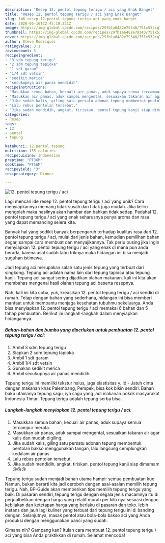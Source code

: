 ```yaml
---
description: "Resep 12. pentol tepung terigu / aci yang Enak Banget"
title: "Resep 12. pentol tepung terigu / aci yang Enak Banget"
slug: 146-resep-12-pentol-tepung-terigu-aci-yang-enak-banget
date: 2020-06-16T22:45:10.231Z
image: https://img-global.cpcdn.com/recipes/29fb1a6482e79340/751x532cq70/12-pentol-tepung-terigu-aci-foto-resep-utama.jpg
thumbnail: https://img-global.cpcdn.com/recipes/29fb1a6482e79340/751x532cq70/12-pentol-tepung-terigu-aci-foto-resep-utama.jpg
cover: https://img-global.cpcdn.com/recipes/29fb1a6482e79340/751x532cq70/12-pentol-tepung-terigu-aci-foto-resep-utama.jpg
author: Steve Rodriquez
ratingvalue: 3.1
reviewcount: 5
recipeingredient:
- "3 sdm tepung terigu"
- "2 sdm tepung tapioka"
- "1 sdt garam"
- "1/4 sdt vetsin"
- "sedikit merica"
- "secukupnya air panas mendidih"
recipeinstructions:
- "Masukkan semua bahan, kecuali air panas, aduk supaya semua tercampur merata."
- "Masukkan air panas, aduk sampai mengental, sesuaikan takaran air agar kalis dan mudah digiling."
- "Jika sudah kalis, giling satu persatu adonan tepung membentuk pentolan bakso menggunakan tangan, lalu langsung cemplungkan kedalam air panas."
- "Lalu rebus pentolan tersebut."
- "Jika sudah mendidih, angkat, tiriskan. pentol tepung kanji siap dimamam 😘😘😘"
categories:
- Resep
tags:
- 12
- pentol
- tepung

katakunci: 12 pentol tepung 
nutrition: 155 calories
recipecuisine: Indonesian
preptime: "PT36M"
cooktime: "PT56M"
recipeyield: "3"
recipecategory: Dinner

---
```



![12. pentol tepung terigu / aci](https://img-global.cpcdn.com/recipes/29fb1a6482e79340/751x532cq70/12-pentol-tepung-terigu-aci-foto-resep-utama.jpg)

Lagi mencari ide resep 12. pentol tepung terigu / aci yang unik? Cara menyiapkannya memang tidak susah dan tidak juga mudah. Jika keliru mengolah maka hasilnya akan hambar dan bahkan tidak sedap. Padahal 12. pentol tepung terigu / aci yang enak seharusnya punya aroma dan rasa yang dapat memancing selera kita.

Banyak hal yang sedikit banyak berpengaruh terhadap kualitas rasa dari 12. pentol tepung terigu / aci, mulai dari jenis bahan, kemudian pemilihan bahan segar, sampai cara membuat dan menyajikannya. Tak perlu pusing jika ingin menyiapkan 12. pentol tepung terigu / aci yang enak di mana pun anda berada, karena asal sudah tahu triknya maka hidangan ini bisa menjadi suguhan istimewa.

Jadi tepung aci merupakan salah satu jenis tepung yang terbuat dari singkong. Tepung aci adalah nama lain dari tepung tapioca atau tepung kanji. Tepung aci sangat sering dijadikan olahan makanan. kali ini kita akan membahas mengenai hasil olahan tepung aci beserta resepnya.


Nah, kali ini kita coba, yuk, kreasikan 12. pentol tepung terigu / aci sendiri di rumah. Tetap dengan bahan yang sederhana, hidangan ini bisa memberi manfaat untuk membantu menjaga kesehatan tubuhmu sekeluarga. Anda bisa menyiapkan 12. pentol tepung terigu / aci memakai 6 bahan dan 5 tahap pembuatan. Berikut ini langkah-langkah dalam menyiapkan hidangannya.

<!--inarticleads1-->

##### Bahan-bahan dan bumbu yang diperlukan untuk pembuatan 12. pentol tepung terigu / aci:

1. Ambil 3 sdm tepung terigu
1. Siapkan 2 sdm tepung tapioka
1. Ambil 1 sdt garam
1. Ambil 1/4 sdt vetsin
1. Gunakan sedikit merica
1. Ambil secukupnya air panas mendidih


Tepung terigu ini memiliki tekstur halus, juga elastisitas y. Id - Jatuh cinta dengan makanan khas Palembang, Pempek, bisa kok bikin sendiri. Bahan baku utamanya tepung sagu, iya sagu yang jadi makanan pokok masyarakat Indonesia Timur. Tepung terigu adalah tepung serba bisa. 

<!--inarticleads2-->

##### Langkah-langkah menyiapkan 12. pentol tepung terigu / aci:

1. Masukkan semua bahan, kecuali air panas, aduk supaya semua tercampur merata.
1. Masukkan air panas, aduk sampai mengental, sesuaikan takaran air agar kalis dan mudah digiling.
1. Jika sudah kalis, giling satu persatu adonan tepung membentuk pentolan bakso menggunakan tangan, lalu langsung cemplungkan kedalam air panas.
1. Lalu rebus pentolan tersebut.
1. Jika sudah mendidih, angkat, tiriskan. pentol tepung kanji siap dimamam 😘😘😘


Tepung terigu sudah menjadi bahan utama hampir semua pembuatan kue. Namun, bukan berarti kita jadi ceroboh dengan asal-asalan memilih tepung terigu. Nah, BP-Guide akan memberikan tips memilih tepung terigu yang baik. Di pasaran sendiri, tepung terigu dengan segala jenis macamnya itu di perjualbelikan dengan harga yang relatif murah per kilo nya sesuasi dengan kebijakan dan ketetapan harga yang berlaku di pasaran dan toko. lebih instans dan jauh lagi kuliner yang terbuat dari tepung terigu ini di banding dengan. Selanjutnya, masak pentol atau bola-bola bakso aci yang Anda produksi dengan menggunakan panci yang sudah. 

Gimana nih? Gampang kan? Itulah cara membuat 12. pentol tepung terigu / aci yang bisa Anda praktikkan di rumah. Selamat mencoba!
